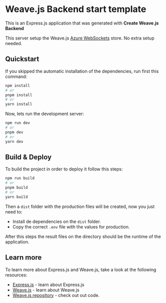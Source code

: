 # Weave.js Backend start template

This is an Express.js application that was generated with **Create Weave.js Backend**

This server setup the Weave.js
[Azure WebSockets](https://inditextech.github.io/weavejs/docs/main/build/stores/websockets-store) store. No extra setup needed.

## Quickstart

If you skipped the automatic installation of the dependencies, run first this
command:

```bash
npm install
# or
pnpm install
# or
yarn install
```

Now, lets run the development server:

```bash
npm run dev
# or
pnpm dev
# or
yarn dev
```

## Build & Deploy

To build the project in order to deploy it follow this steps:

```bash
npm run build
# or
pnpm build
# or
yarn build
```

Then a `dist` folder with the production files will be created, now you just need to:

- Install de dependencies on the `dist` folder.
- Copy the correct `.env` file with the values for production.

After this steps the result files on the directory should be the runtime of the application.

## Learn more

To learn more about Express.js and Weave.js, take a look at the following
resources:

- [Express.js](https://expressjs.com/) - learn about Express.js
- [Weave.js](https://inditextech.github.io/weavejs) - learn about Weave.js
- [Weave.js repository](https://github.com/InditexTech/weavejs) - check out out code.
